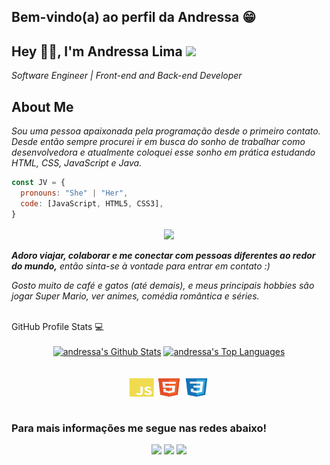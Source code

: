 ## Bem-vindo(a) ao perfil da Andressa 😁
<h2> Hey 👋🏻, I'm Andressa Lima <img src="https://katalinszilardhungarianspecializedtranslations.files.wordpress.com/2018/05/tumblr_o2a9wxkfxi1r6l65eo1_1280.gif" width="50"></h2>
<p><em>Software Engineer | Front-end and Back-end Developer</em></p>

## About Me
<em>Sou uma pessoa apaixonada pela programação desde o primeiro contato. Desde então sempre procurei ir em busca do sonho de trabalhar como desenvolvedora e atualmente coloquei esse sonho em prática estudando HTML, CSS, JavaScript e Java. </em><br/>

```javascript
const JV = {
  pronouns: "She" | "Her",
  code: [JavaScript, HTML5, CSS3],
}
```
<div style="display: inline_block" align="center">
<img align="center" src="https://cdn.dribbble.com/users/140720/screenshots/4523961/google_community_friends_dribbble_800x600.gif" width="150" /></div> 
<br/> 
<em><b>Adoro viajar, colaborar e me conectar com pessoas diferentes ao redor do mundo,</b> então sinta-se à vontade para entrar em contato :)</em>
<p><em>Gosto muito de café e gatos (até demais), e meus principais hobbies são jogar Super Mario, ver animes, comédia romântica e séries.</em></p><br/>

<summary>GitHub Profile Stats 💻</summary>
<br/>
<div style="display: inline_block" align="center">
  <a href="https://github.com/anuraghazra/github-readme-stats"><img alt="andressa's Github Stats" src="https://github-readme-stats.vercel.app/api/?username=andressa-l&show_icons=true&count_private=true&theme=default&hide_border=true&bg_color=fff&title_color=00E676&icon_color=00E676" height="192px"/></a>
  <a href="https://github.com/anuraghazra/github-readme-stats"><img alt="andressa's Top Languages" src="https://github-readme-stats.vercel.app/api/top-langs/?username=andressa-l&langs_count=8&layout=compact&theme=default&hide_border=true&bg_color=fff&title_color=000&icon_color=000&hide=Jupyter%20Notebook" height="192px"/></a>
</div>
<br/>

<div style="display: inline_block" align="center"><br>
  <img align="center" alt="Js" height="30" width="40" src="https://raw.githubusercontent.com/devicons/devicon/master/icons/javascript/javascript-plain.svg ">
  <img align="center" alt="HTML" height="30" width="40" src="https://raw.githubusercontent.com/devicons/devicon/master/icons/html5/html5-original.svg ">
  <img align="center" alt="CSS" height="30" width="40" src="https://raw.githubusercontent.com/devicons/devicon/master/icons/css3/css3-original.svg ">
</div>
<br/>
 
  ### Para mais informações me segue nas redes abaixo!
 
<div style="display: inline_block" align="center">
  <a href = "https://instagram.com/andressa_alima_/" target="_blank"><img src="https://img.shields.io/badge/-Instagram-%23E4405F?style=for-the-badge&logo=instagram&logoColor=white" target="_blank"></a>
  <a href = "mailto:gregorio.andressa.lima@gmail.com"><img src="https://img.shields.io/badge/-Gmail-%23333?style=for-the-badge&logo=gmail&logoColor=white" target="_blank"></a>
  <a href = "https://www.linkedin.com/in/andressa-lima-b18988253" target="_blank"><img src="https://img.shields.io/badge/-LinkedIn-%230077B5?style=for-the-badge&logo=linkedin&logoColor=white" target="_blank"></a>
</div>
